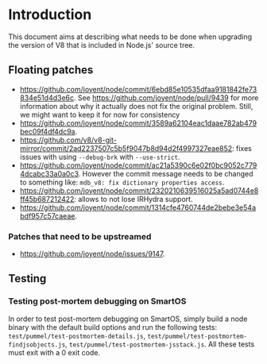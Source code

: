 # Introduction

This document aims at describing what needs to be done when upgrading the version of V8 that is included in Node.js' source tree.

## Floating patches

* https://github.com/joyent/node/commit/6ebd85e10535dfaa9181842fe73834e51d4d3e6c. See https://github.com/joyent/node/pull/9439 for more information about why it actually does not fix the original problem. Still, we might want to keep it for now for consistency
* https://github.com/joyent/node/commit/3589a62104eac1daae782ab479bec09f4df4dc9a.
* https://github.com/v8/v8-git-mirror/commit/2ad2237507c5b5f9047b8d94d2f4997327eae852: fixes issues with using `--debug-brk` with `--use-strict`.
* https://github.com/joyent/node/commit/ac21a5390c6e02f0bc9052c7794dcabc33a0a0c3. However the commit message needs to be changed to something like: `mdb_v8: fix dictionary properties access`.
* https://github.com/joyent/node/commit/2320210639516025a5ad0744e8ff45b687212422: allows to not lose IRHydra support.
* https://github.com/joyent/node/commit/1314cfe4760744de2bebe3e54abdf957c57caeae.

### Patches that need to be upstreamed

* https://github.com/joyent/node/issues/9147.

## Testing

### Testing post-mortem debugging on SmartOS

In order to test post-mortem debugging on SmartOS, simply build a node binary with the default build options and run the following tests: `test/pummel/test-postmortem-details.js`, `test/pummel/test-postmortem-findjsobjects.js`, `test/pummel/test-postmortem-jsstack.js`. All these tests must exit with a 0 exit code.